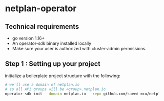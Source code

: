 # netplan-operator

## Technical requirements
* go version 1.16+
* An operator-sdk binary installed locally
* Make sure your user is authorized with cluster-admin permissions.

## Step 1 : Setting up your project

initialize a boilerplate project structure with the following:

```bash
# we'll use a domain of netplan.io
# so all API groups will be <group>.netplan.io
operator-sdk init --domain netplan.io --repo github.com/saeed-mcu/netplan-operator
```
